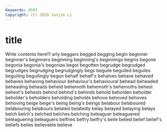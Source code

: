 ```yaml
---
Keywords: 8597
Copyright: (C) 2020 Junjie Li
---
```


# title

Write contents here!!!
arly 
beggars 
begged 
begging 
begin 
beginner 
beginner's 
beginners
beginning 
beginning's 
beginnings 
begins 
begone 
begonia 
begonia's 
begonias 
begot 
begotten
begrudge 
begrudged 
begrudges 
begrudging 
begrudgingly 
begs 
beguile 
beguiled 
beguiles 
beguiling
beguilingly 
begun 
behalf 
behalf's 
behalves 
behave 
behaved 
behaves 
behaving 
behaviour
behaviour's 
behavioural 
behead 
beheaded 
beheading 
beheads 
beheld 
behemoth 
behemoth's 
behemoths
behest 
behest's 
behests 
behind 
behind's 
behinds 
behold 
beholden 
beholder 
beholder's
beholders 
beholding 
beholds 
behove 
behoved 
behoves 
behoving 
beige 
beige's 
being
being's 
beings 
belabour 
belaboured 
belabouring 
belabours 
belated 
belatedly 
belay 
belayed
belaying 
belays 
belch 
belch's 
belched 
belches 
belching 
beleaguer 
beleaguered 
beleaguering
beleaguers 
belfries 
belfry 
belfry's 
belie 
belied 
belief 
belief's 
beliefs 
belies
believable 
believe 
